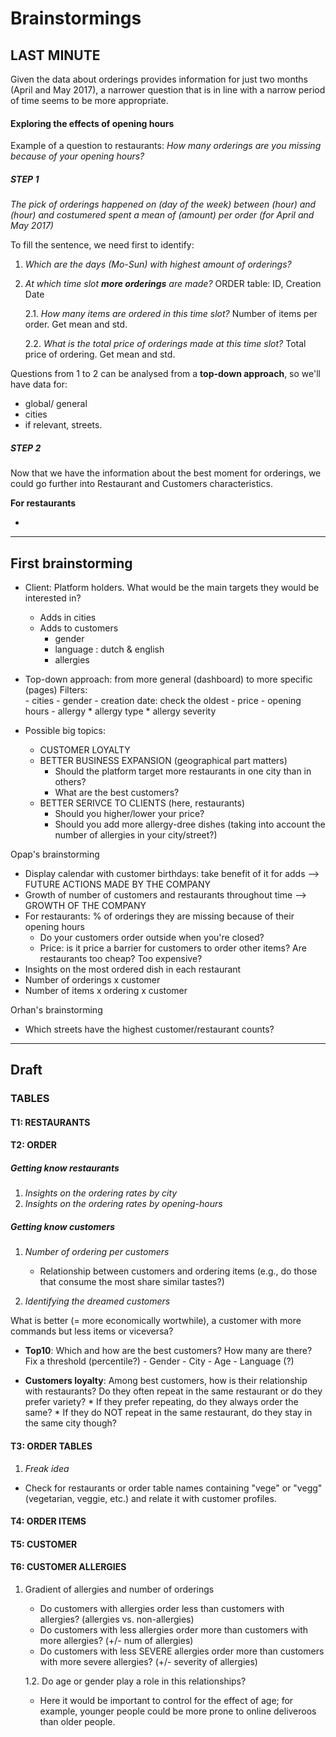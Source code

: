 # Brainstormings

## LAST MINUTE

Given the data about orderings provides information for just two months (April and May 2017), a narrower question that is in line with a narrow period of time seems to be more appropriate. 

#### Exploring the effects of opening hours

Example of a question to restaurants: _How many orderings are you missing because of your opening hours?_

##### STEP 1

_The pick of orderings happened on (day of the week) between (hour) and (hour) and costumered spent a mean of (amount) per order (for April and May 2017)_

To fill the sentence, we need first to identify:

1. _Which are the days (Mo-Sun) with highest amount of orderings?_

2. _At which time slot **more orderings** are made?_ ORDER table: ID, Creation Date

    2.1. _How many items are ordered in this time slot?_ Number of items per order. Get mean and std.
  
    2.2. _What is the total price of orderings made at this time slot?_ Total price of ordering. Get mean and std.

Questions from 1 to 2 can be analysed from a **top-down approach**, so we'll have data for:
- global/ general
- cities
- if relevant, streets.

##### STEP 2

Now that we have the information about the best moment for orderings, we could go further into Restaurant and Customers characteristics. 

**For restaurants**

- 


___

## First brainstorming

* Client: Platform holders. 
	What would be the main targets they would be interested in?
	- Adds in cities
	- Adds to customers
		- gender
		- language : dutch & english
		- allergies 

* Top-down approach: from more general (dashboard) to more specific (pages)
	Filters:	
		- cities
		- gender
		- creation date: check the oldest
		- price 
		- opening hours
		- allergy
			* allergy type
			* allergy severity

* Possible big topics:
	- CUSTOMER LOYALTY
	- BETTER BUSINESS EXPANSION (geographical part matters)
		* Should the platform target more restaurants in one city than in others?
		* What are the best customers?
	- BETTER SERIVCE TO CLIENTS (here, restaurants)
		* Should you higher/lower your price?
		* Should you add more allergy-dree dishes (taking into account the number of allergies in your city/street?)

Opap's brainstorming

- Display calendar with customer birthdays: take benefit of it for adds --> FUTURE ACTIONS MADE BY THE COMPANY
- Growth of number of customers and restaurants throughout time --> GROWTH OF THE COMPANY
- For restaurants: % of orderings they are missing because of their opening hours
	* Do your customers order outside when you're closed?
	* Price: is it price a barrier for customers to order other items? Are restaurants too cheap? Too expensive?
- Insights on the most ordered dish in each restaurant
- Number of orderings x customer
- Number of items x ordering x customer

Orhan's brainstorming

- Which streets have the highest customer/restaurant counts?

___

## Draft 

### TABLES

#### T1: RESTAURANTS

#### T2: ORDER

##### Getting know restaurants

1. _Insights on the ordering rates by city_
2. _Insights on the ordering rates by opening-hours_


##### Getting know customers
1. _Number of ordering per customers_
   
    - Relationship between customers and ordering items (e.g., do those that consume the most share similar tastes?)
    

2. _Identifying the dreamed customers_

What is better (= more economically wortwhile), a customer with more commands but less items or viceversa?
    
- **Top10**: Which and how are the best customers? How many are there? Fix a threshold (percentile?)
        - Gender
        - City
        - Age
        - Language (?)
    
- **Customers loyalty**: Among best customers, how is their relationship with restaurants? Do they often repeat in the same restaurant or do they prefer variety? 
        * If they prefer repeating, do they always order the same?
        * If they do NOT repeat in the same restaurant, do they stay in the same city though?

   
#### T3: ORDER TABLES

1. _Freak idea_

- Check for restaurants or order table names containing "vege" or "vegg" (vegetarian, veggie, etc.) and relate it with customer profiles.

#### T4: ORDER ITEMS


#### T5: CUSTOMER

#### T6: CUSTOMER ALLERGIES

1. Gradient of allergies and number of orderings
    - Do customers with allergies order less than customers with allergies? (allergies vs. non-allergies)
    - Do customers with less allergies order more than customers with more allergies? (+/- num of allergies)
    - Do customers with less SEVERE allergies order more than customers with more severe allergies? (+/- severity of allergies)
    
    1.2. Do age or gender play a role in this relationships? 
    - Here it would be important to control for the effect of age; for example, younger people could be more prone to online deliveroos than older people. 
